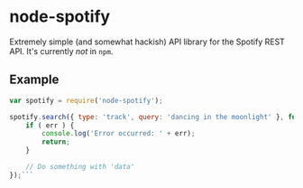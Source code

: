 node-spotify
============

Extremely simple (and somewhat hackish) API library for the Spotify REST API.
It's currently _not_ in `npm`.

Example
-------
```javascript
var spotify = require('node-spotify');

spotify.search({ type: 'track', query: 'dancing in the moonlight' }, function(err, data) {
    if ( err ) {
        console.log('Error occurred: ' + err);
        return;
    }

    // Do something with 'data'
});```
